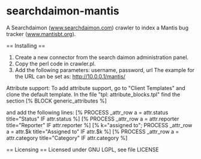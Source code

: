 searchdaimon-mantis
===================

A Searchdaimon (www.searchdaimon.com) crawler to index a Mantis bug tracker (www.mantisbt.org).

== Installing ==

1) Create a new connector from the search daimon administration panel. 
2) Copy the perl code in crawler.pl.
3) Add the following parameters: username, password, url
   The example for the URL can be set as: http://10.0.0.1/mantis/

Attribute support:
To add attribute support, go to "Client Templates" and clone the default template.
In the file "tpl: attribute_blocks.tpl" find the section
  [% BLOCK generic_attributes %]
      
and add the following lines:
  	[% PROCESS _attr_row a = attr.status title="Status" IF attr.status %]
		[% PROCESS _attr_row a = attr.reporter title="Reporter" IF attr.reporter %]
		[% k="assigned to"; PROCESS _attr_row a = attr.$k title="Assigned to" IF attr.$k %]
		[% PROCESS _attr_row a = attr.category title="Category" IF attr.category %]
    
== Licensing ==
Licensed under GNU LGPL, see file LICENSE
